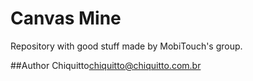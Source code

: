 Canvas Mine
=========

Repository with good stuff made by MobiTouch's group.

##Author
Chiquitto<chiquitto@chiquitto.com.br>